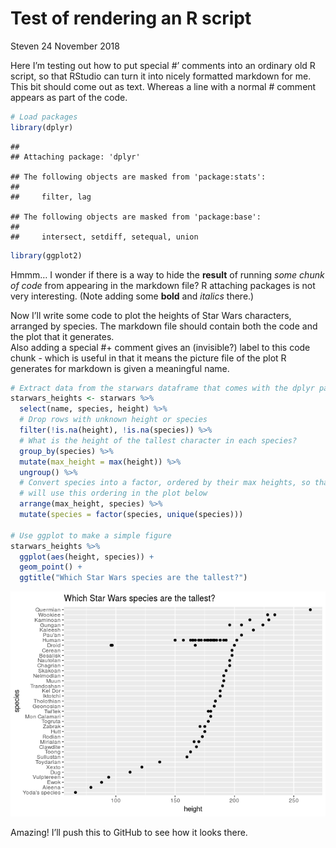 Test of rendering an R script
================
Steven
24 November 2018

Here I’m testing out how to put special \#’ comments into an ordinary
old R script, so that RStudio can turn it into nicely formatted markdown
for me. This bit should come out as text. Whereas a line with a normal
\# comment appears as part of the code.

``` r
# Load packages
library(dplyr)
```

    ## 
    ## Attaching package: 'dplyr'

    ## The following objects are masked from 'package:stats':
    ## 
    ##     filter, lag

    ## The following objects are masked from 'package:base':
    ## 
    ##     intersect, setdiff, setequal, union

``` r
library(ggplot2)
```

Hmmm… I wonder if there is a way to hide the **result** of running *some
chunk of code* from appearing in the markdown file? R attaching packages
is not very interesting. (Note adding some **bold** and *italics*
there.)

Now I’ll write some code to plot the heights of Star Wars characters,
arranged by species. The markdown file should contain both the code and
the plot that it generates.  
Also adding a special \#+ comment gives an (invisible?) label to this
code chunk - which is useful in that it means the picture file of the
plot R generates for markdown is given a meaningful
name.

``` r
# Extract data from the starwars dataframe that comes with the dplyr package
starwars_heights <- starwars %>%
  select(name, species, height) %>%
  # Drop rows with unknown height or species
  filter(!is.na(height), !is.na(species)) %>%
  # What is the height of the tallest character in each species?
  group_by(species) %>%
  mutate(max_height = max(height)) %>%
  ungroup() %>%
  # Convert species into a factor, ordered by their max heights, so that ggplot
  # will use this ordering in the plot below
  arrange(max_height, species) %>%
  mutate(species = factor(species, unique(species)))

# Use ggplot to make a simple figure
starwars_heights %>%
  ggplot(aes(height, species)) +
  geom_point() +
  ggtitle("Which Star Wars species are the tallest?")
```

![](starwars_files/figure-gfm/species_height_plot-1.png)<!-- -->

Amazing\! I’ll push this to GitHub to see how it looks there.
